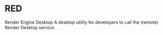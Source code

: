 # RED
Render Engine Desktop
A desktop utility for developers to call the (remote) Render Desktop service.

